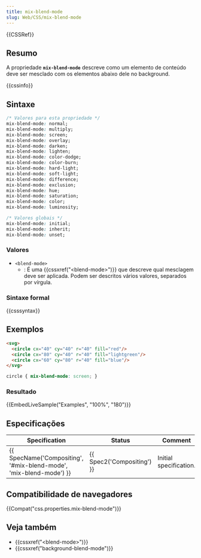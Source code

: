 ```yaml
---
title: mix-blend-mode
slug: Web/CSS/mix-blend-mode
---
```

{{CSSRef}}

## Resumo

A propriedade **`mix-blend-mode`** descreve como um elemento de conteúdo deve ser mesclado com os elementos abaixo dele no background.

{{cssinfo}}

## Sintaxe

```css
/* Valores para esta propriedade */
mix-blend-mode: normal;
mix-blend-mode: multiply;
mix-blend-mode: screen;
mix-blend-mode: overlay;
mix-blend-mode: darken;
mix-blend-mode: lighten;
mix-blend-mode: color-dodge;
mix-blend-mode: color-burn;
mix-blend-mode: hard-light;
mix-blend-mode: soft-light;
mix-blend-mode: difference;
mix-blend-mode: exclusion;
mix-blend-mode: hue;
mix-blend-mode: saturation;
mix-blend-mode: color;
mix-blend-mode: luminosity;

/* Valores globais */
mix-blend-mode: initial;
mix-blend-mode: inherit;
mix-blend-mode: unset;
```

### Valores

- `<blend-mode>`
  - : É uma {{cssxref("&lt;blend-mode&gt;")}} que descreve qual mesclagem deve ser aplicada. Podem ser descritos vários valores, separados por vírgula.

### Sintaxe formal

{{csssyntax}}

## Exemplos

```html
<svg>
  <circle cx="40" cy="40" r="40" fill="red"/>
  <circle cx="80" cy="40" r="40" fill="lightgreen"/>
  <circle cx="60" cy="80" r="40" fill="blue"/>
</svg>
```

```css
circle { mix-blend-mode: screen; }
```

### Resultado

{{EmbedLiveSample("Examples", "100%", "180")}}

## Especificações

| Specification                                                                            | Status                               | Comment                |
| ---------------------------------------------------------------------------------------- | ------------------------------------ | ---------------------- |
| {{ SpecName('Compositing', '#mix-blend-mode', 'mix-blend-mode') }} | {{ Spec2('Compositing') }} | Initial specification. |

## Compatibilidade de navegadores

{{Compat("css.properties.mix-blend-mode")}}

## Veja também

- {{cssxref("&lt;blend-mode&gt;")}}
- {{cssxref("background-blend-mode")}}
